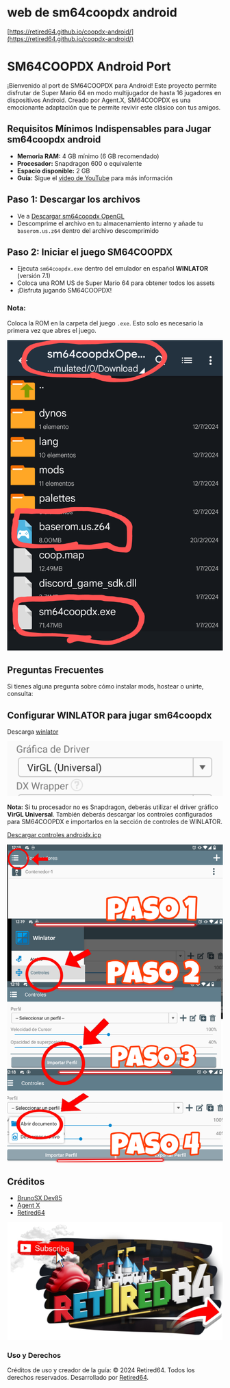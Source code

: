 # web de sm64coopdx android 
[https://retired64.github.io/coopdx-android/](https://retired64.github.io/coopdx-android/)
# SM64COOPDX Android Port

¡Bienvenido al port de SM64COOPDX para Android! Este proyecto permite disfrutar de Super Mario 64 en modo multijugador de hasta 16 jugadores en dispositivos Android. Creado por Agent.X, SM64COOPDX es una emocionante adaptación que te permite revivir este clásico con tus amigos.

## Requisitos Mínimos Indispensables para Jugar sm64coopdx android 

- **Memoria RAM:** 4 GB mínimo (6 GB recomendado)
- **Procesador:** Snapdragon 600 o equivalente
- **Espacio disponible:** 2 GB
- **Guía:** Sigue el [video de YouTube](https://youtu.be/BNsbLSQZ6Ik) para más información

## Paso 1: Descargar los archivos

- Ve a [Descargar sm64coopdx OpenGL](https://www.mediafire.com/file/cub99on08nph8or/sm64coopdx_v1.0_Windows_OpenGL.zip/file)
- Descomprime el archivo en tu almacenamiento interno y añade tu `baserom.us.z64` dentro del archivo descomprimido

## Paso 2: Iniciar el juego SM64COOPDX 

- Ejecuta `sm64coopdx.exe` dentro del emulador en español **WINLATOR** (versión 7.1)
- Coloca una ROM US de Super Mario 64 para obtener todos los assets
- ¡Disfruta jugando SM64COOPDX!

### Nota:
Coloca la ROM en la carpeta del juego `.exe`. Esto solo es necesario la primera vez que abres el juego.

![Descripción de la imagen](rom.png)

## Preguntas Frecuentes

Si tienes alguna pregunta sobre cómo instalar mods, hostear o unirte, consulta:

## Configurar WINLATOR para jugar sm64coopdx 

Descarga [winlator](https://www.mediafire.com/file/gickqu6pm5mw1yc/win-es_src.apk/file)

![VirGL sm64coopdx Android tutorial](im/virgl.png)

**Nota:** Si tu procesador no es Snapdragon, deberás utilizar el driver gráfico **VirGL Universal**. También deberás descargar los controles configurados para SM64COOPDX e importarlos en la sección de controles de WINLATOR.

[Descargar controles androidx.icp](androidx.icp)

![Controles SM64COOPDX Android tutorial](im/pasos.png)

## Créditos

- [BrunoSX Dev85](https://winlator.org)
- [Agent X](https://sm64coopdx.com)
- [Retired64](https://youtube.com/@retired64)

![Retired64 on Youtube sm64coopdx](retired64.png)

### Uso y Derechos

Créditos de uso y creador de la guía: © 2024 Retired64. Todos los derechos reservados. Desarrollado por [Retired64](https://retired64.github.io/coopdx-android).

